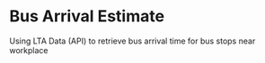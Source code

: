 # Bus Arrival Estimate
Using LTA Data (API) to retrieve bus arrival time for bus stops near workplace
